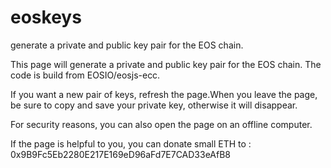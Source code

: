# eoskeys
generate a private and public key pair for the EOS chain.

This page will generate a private and public key pair for the EOS chain. The code is build from EOSIO/eosjs-ecc.

If you want a new pair of keys, refresh the page.When you leave the page, be sure to copy and save your private key, otherwise it will disappear.

For security reasons, you can also open the page on an offline computer.

If the page is helpful to you, you can donate small ETH to : 0x9B9Fc5Eb2280E217E169eD96aFd7E7CAD33eAfB8
